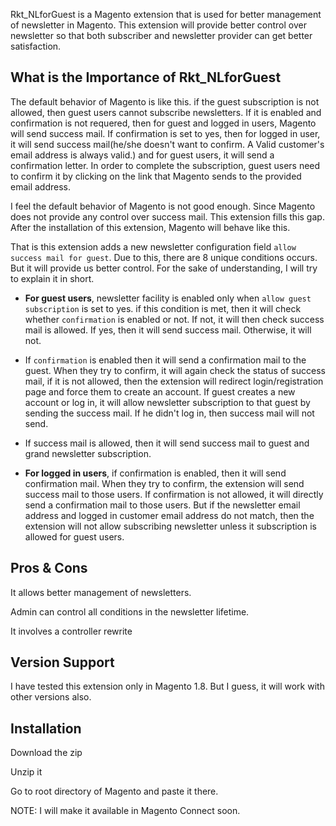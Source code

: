 Rkt_NLforGuest is a Magento extension that is used for better management of newsletter in Magento. This extension will provide better control over newsletter so that both subscriber and newsletter provider can get better satisfaction.

What is the Importance of Rkt_NLforGuest
-------------------------------------------

The default behavior of Magento is like this. if the guest subscription is not allowed, then guest users cannot subscribe newsletters. If it is enabled and confirmation is not requered, then for guest and logged in users, Magento will send success mail. If confirmation is set to yes, then for logged in user, it will send success mail(he/she doesn't want to confirm. A Valid customer's email address is always valid.) and for guest users, it will send a confirmation letter. In order to complete the subscription, guest users need to confirm it by clicking on the link that Magento sends to the provided email address. 

I feel the default behavior of Magento is not good enough. Since Magento does not provide any control over success mail. This extension fills this gap. After the installation of this extension, Magento will behave like this.


That is this extension adds a new newsletter configuration field `allow success mail for guest`. Due to this, there are 8 unique conditions occurs. But it will provide us better control. For the sake of understanding, I will try to explain it in short.

- **For guest users**, newsletter facility is enabled only when `allow guest subscription` is set to yes. if this condition is met, then it will check whether `confirmation` is enabled or not. If not, it will then check success mail is allowed. If yes, then it will send success mail. Otherwise, it will not.
 
- If `confirmation` is enabled then it will send a confirmation mail to the guest. When they try to confirm, it will again check the status of success mail, if it is not allowed, then the extension will redirect login/registration page and force them to create an account. If guest creates a new account or log in, it will allow newsletter subscription to that guest by sending the success mail. If he didn't log in, then success mail will not send. 

- If success mail is allowed, then it will send success mail to guest and grand newsletter subscription.

- **For logged in users**, if confirmation is enabled, then it will send confirmation mail. When they try to confirm, the extension will send success mail to those users. If confirmation is not allowed, it will directly send a confirmation mail to those users. But if the newsletter email address and logged in customer email address do not match, then the extension will not allow subscribing newsletter unless it subscription is allowed for guest users.

Pros & Cons
------------

It allows better management of newsletters.

Admin can control all conditions in the newsletter lifetime.

It involves a controller rewrite

Version Support
----------------

I have tested this extension only in Magento 1.8. But I guess, it will work with other versions also.

Installation
-------------

Download the zip

Unzip it

Go to root directory of Magento and paste it there.

NOTE: I will make it available in Magento Connect soon.

                    

